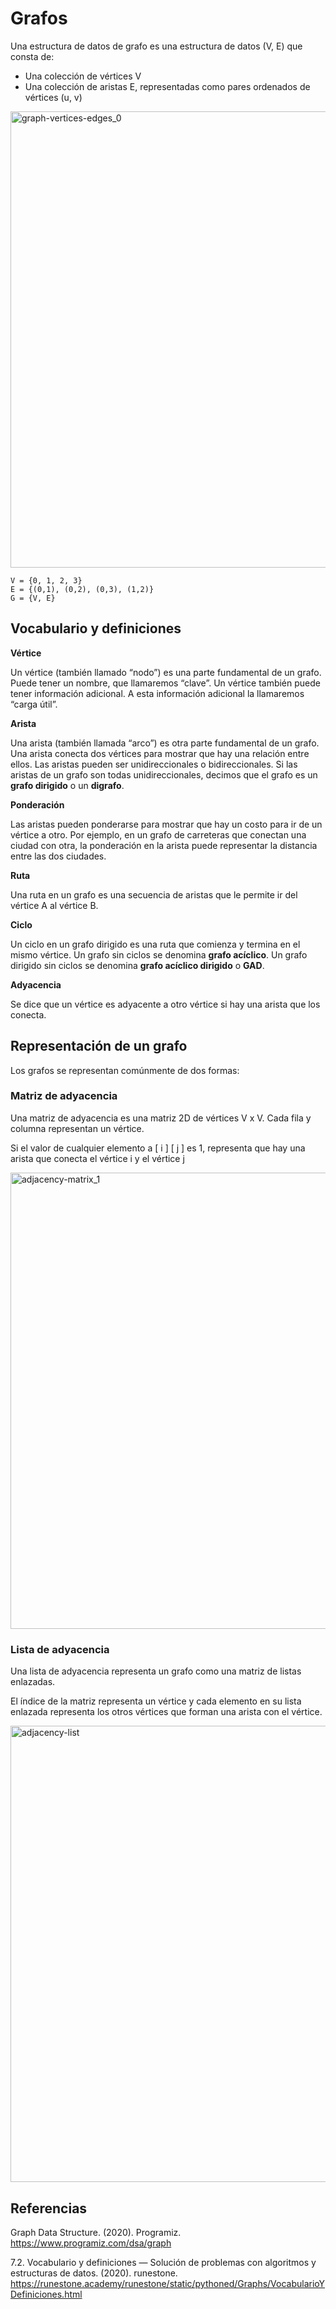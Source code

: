 # Grafos

Una estructura de datos de grafo es una estructura de datos (V, E) que consta de:

* Una colección de vértices V
* Una colección de aristas E, representadas como pares ordenados de vértices (u, v)

<img width="730" alt="graph-vertices-edges_0" src="https://user-images.githubusercontent.com/42527034/121815936-66d1db80-cc3e-11eb-9e71-f4ce73a8d4d6.png">

````
V = {0, 1, 2, 3}
E = {(0,1), (0,2), (0,3), (1,2)}
G = {V, E}
````

## Vocabulario y definiciones

**Vértice**

Un vértice (también llamado “nodo”) es una parte fundamental de un grafo. Puede tener un nombre, que llamaremos “clave”. Un vértice también puede tener información adicional. A esta información adicional la llamaremos “carga útil”.

**Arista**

Una arista (también llamada “arco”) es otra parte fundamental de un grafo. Una arista conecta dos vértices para mostrar que hay una relación entre ellos. Las aristas pueden ser unidireccionales o bidireccionales. Si las aristas de un grafo son todas unidireccionales, decimos que el grafo es un **grafo dirigido** o un **digrafo**.

**Ponderación**

Las aristas pueden ponderarse para mostrar que hay un costo para ir de un vértice a otro. Por ejemplo, en un grafo de carreteras que conectan una ciudad con otra, la ponderación en la arista puede representar la distancia entre las dos ciudades.

**Ruta**

Una ruta en un grafo es una secuencia de aristas que le permite ir del vértice A al vértice B.

**Ciclo**

Un ciclo en un grafo dirigido es una ruta que comienza y termina en el mismo vértice. Un grafo sin ciclos se denomina **grafo acíclico**. Un grafo dirigido sin ciclos se denomina **grafo acíclico dirigido** o **GAD**.

**Adyacencia**

Se dice que un vértice es adyacente a otro vértice si hay una arista que los conecta.

## Representación de un grafo

Los grafos se representan comúnmente de dos formas:

### Matriz de adyacencia

Una matriz de adyacencia es una matriz 2D de vértices V x V. Cada fila y columna representan un vértice.

Si el valor de cualquier elemento a [ i ] [ j ] es 1, representa que hay una arista que conecta el vértice i y el vértice j

<img width="730" alt="adjacency-matrix_1" src="https://user-images.githubusercontent.com/42527034/121816448-4bb49b00-cc41-11eb-9b37-0172e6171e01.png">

### Lista de adyacencia

Una lista de adyacencia representa un grafo como una matriz de listas enlazadas.

El índice de la matriz representa un vértice y cada elemento en su lista enlazada representa los otros vértices que forman una arista con el vértice.

<img width="730" alt="adjacency-list" src="https://user-images.githubusercontent.com/42527034/121816518-c41b5c00-cc41-11eb-930c-5388ba79f26b.png">

## Referencias

Graph Data Structure. (2020). Programiz. https://www.programiz.com/dsa/graph

7.2. Vocabulario y definiciones — Solución de problemas con algoritmos y estructuras de datos. (2020). runestone. https://runestone.academy/runestone/static/pythoned/Graphs/VocabularioYDefiniciones.html


